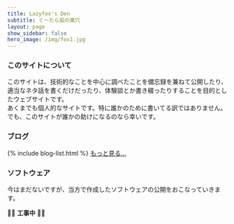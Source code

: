 ```yaml
---
title: Lazyfox's Den
subtitle: ぐ〜たら狐の巣穴
layout: page
show_sidebar: false
hero_image: /img/fox1.jpg
---
```


### このサイトについて
このサイトは、技術的なことを中心に調べたことを備忘録を兼ねて公開したり、適当なネタ話を書くだけだったり、体験談とか書き綴ったりすることを目的としたウェブサイトです。  
あくまでも個人的なサイトです。特に誰かのために書いてる訳ではありません。でも、このサイトが誰かの助けになるのなら幸いです。
### ブログ
{% include blog-list.html %}
<a class="button is-link is-light" href="{% link blog/index.html %}">もっと見る…</a>
### ソフトウェア
今はまだないですが、当方で作成したソフトウェアの公開をおこなっていきます。

:construction::construction: **工事中** :construction::construction:
